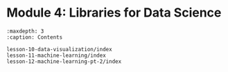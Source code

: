 # <i class="fas fa-layer-group"></i> Module 4: Libraries for Data Science

```{toctree}
:maxdepth: 3
:caption: Contents

lesson-10-data-visualization/index
lesson-11-machine-learning/index
lesson-12-machine-learning-pt-2/index
```
